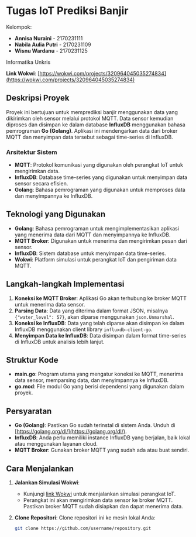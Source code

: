 # Tugas IoT Prediksi Banjir

Kelompok:
- **Annisa Nuraini** - 2170231111
- **Nabila Aulia Putri** - 2170231109
- **Wisnu Wardanu** - 2170231125

Informatika Unkris

**Link Wokwi**: [https://wokwi.com/projects/320964045035274834](https://wokwi.com/projects/320964045035274834)

## Deskripsi Proyek

Proyek ini bertujuan untuk memprediksi banjir menggunakan data yang dikirimkan oleh sensor melalui protokol MQTT. Data sensor kemudian diproses dan disimpan ke dalam database **InfluxDB** menggunakan bahasa pemrograman **Go (Golang)**. Aplikasi ini mendengarkan data dari broker MQTT dan menyimpan data tersebut sebagai time-series di InfluxDB.

### Arsitektur Sistem
- **MQTT**: Protokol komunikasi yang digunakan oleh perangkat IoT untuk mengirimkan data.
- **InfluxDB**: Database time-series yang digunakan untuk menyimpan data sensor secara efisien.
- **Golang**: Bahasa pemrograman yang digunakan untuk memproses data dan menyimpannya ke InfluxDB.

## Teknologi yang Digunakan

- **Golang**: Bahasa pemrograman untuk mengimplementasikan aplikasi yang menerima data dari MQTT dan menyimpannya ke InfluxDB.
- **MQTT Broker**: Digunakan untuk menerima dan mengirimkan pesan dari sensor.
- **InfluxDB**: Sistem database untuk menyimpan data time-series.
- **Wokwi**: Platform simulasi untuk perangkat IoT dan pengiriman data MQTT.

## Langkah-langkah Implementasi

1. **Koneksi ke MQTT Broker**: Aplikasi Go akan terhubung ke broker MQTT untuk menerima data sensor.
2. **Parsing Data**: Data yang diterima dalam format JSON, misalnya `{"water_level": 57}`, akan diparse menggunakan `json.Unmarshal`.
3. **Koneksi ke InfluxDB**: Data yang telah diparse akan disimpan ke dalam InfluxDB menggunakan client library `influxdb-client-go`.
4. **Menyimpan Data ke InfluxDB**: Data disimpan dalam format time-series di InfluxDB untuk analisis lebih lanjut.

## Struktur Kode

- **main.go**: Program utama yang mengatur koneksi ke MQTT, menerima data sensor, memparsing data, dan menyimpannya ke InfluxDB.
- **go.mod**: File modul Go yang berisi dependensi yang digunakan dalam proyek.

## Persyaratan

- **Go (Golang)**: Pastikan Go sudah terinstal di sistem Anda. Unduh di [https://golang.org/dl/](https://golang.org/dl/).
- **InfluxDB**: Anda perlu memiliki instance InfluxDB yang berjalan, baik lokal atau menggunakan layanan cloud.
- **MQTT Broker**: Gunakan broker MQTT yang sudah ada atau buat sendiri.

## Cara Menjalankan

1. **Jalankan Simulasi Wokwi**:
   - Kunjungi [link Wokwi](https://wokwi.com/projects/320964045035274834) untuk menjalankan simulasi perangkat IoT.
   - Perangkat ini akan mengirimkan data sensor ke broker MQTT. Pastikan broker MQTT sudah disiapkan dan dapat menerima data.
   
2. **Clone Repositori**:
   Clone repositori ini ke mesin lokal Anda:
   ```bash
   git clone https://github.com/username/repository.git
